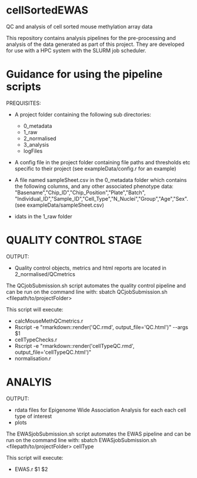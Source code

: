 # cellSortedEWAS
QC and analysis of cell sorted mouse methylation array data

This repository contains analysis pipelines for the pre-processing and analysis of the data generated as part of this project. They are developed for use with a HPC system with the SLURM job scheduler.


# Guidance for using the pipeline scripts

PREQUISITES: 
* A project folder containing the following sub directories:
  * 0_metadata
  * 1_raw
  * 2_normalised
  * 3_analysis
  * logFiles
  
* A config file in the project folder containing file paths and thresholds etc specific to their project (see exampleData/config.r for an example)

* A file named sampleSheet.csv in the 0_metadata folder which contains the following columns, and any other associated phenotype data:
    "Basename","Chip_ID","Chip_Position","Plate","Batch", "Individual_ID","Sample_ID","Cell_Type","N_Nuclei","Group","Age","Sex". (see exampleData/sampleSheet.csv)
    
* idats in the 1_raw folder



# QUALITY CONTROL STAGE

OUTPUT: 
* Quality control objects, metrics and html reports are located in 2_normalised/QCmetrics


The QCjobSubmission.sh script automates the quality control pipeline and can be run on the command line with:
sbatch QCjobSubmission.sh <filepath/to/projectFolder>

This script will execute:
* calcMouseMethQCmetrics.r
* Rscript -e "rmarkdown::render('QC.rmd', output_file='QC.html')" --args $1
* cellTypeChecks.r
* Rscript -e "rmarkdown::render('cellTypeQC.rmd', output_file='cellTypeQC.html')" 
* normalisation.r



# ANALYIS

OUTPUT:
* rdata files for Epigenome Wide Association Analysis for each each cell type of interest
* plots 


The EWASjobSubmission.sh script automates the EWAS pipeline and can be run on the command line with:
sbatch EWASjobSubmission.sh <filepath/to/projectFolder> cellType


This script will execute:
* EWAS.r $1 $2



